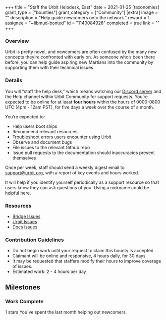 +++
title = "Staff the Urbit Helpdesk, East"
date = 2021-01-25
[taxonomies]
grant_type = ["bounties"]
grant_category = ["Community"]
[extra]
image = ""
description = "Help guide newcomers onto the network."
reward = 1
assignee = "~libmud-bonted"
id = "1140084926"
completed = true
link = ""
+++

### Overview

Urbit is pretty novel, and newcomers are often confused by the many new concepts they’re confronted with early on. As someone who’s been there before, you can help guide aspiring new Martians into the community by supporting them with their technical issues.

### Details

You will “staff the help desk,” which means watching our [Discord server](https://discord.gg/Mae2bk7) and the Help channel within Urbit Community for support requests. You’re expected to be online for at least **four hours** within the hours of 0000-0800 UTC (4pm - 12am PST), for five days a week over the course of a month.

You’re expected to:
- Help users boot ships
- Recommend relevant resources
- Troubleshoot errors users encounter using Urbit
- Observe and document bugs
- File issues to the relevant Github repo
- Issue pull requests to the documentation should inaccuracies present themselves

Once per week, staff should send a weekly digest email to support@urbit.org, with a report of key events and hours worked.

It will help if you identify yourself periodically as a support resource so that users know they can ask questions of you. Using a nickname could be helpful here.

### Resources

- [Bridge Issues](https://github.com/urbit/bridge/issues)
- [Urbit Issues](https://github.com/urbit/urbit/issues)
- [Docs issues](https://github.com/urbit/docs)

### Contribution Guidelines

- Do not begin work until your request to claim this bounty is accepted.  
- Claimant will be online and responsive, 4 hours daily, for 30 days  
- It may be requested that staffers modify their hours to improve coverage of issues.
- Estimated work: 2 - 4 hours per day




## Milestones


### Work Complete
1 stars
You've spent the last month helping out newcomers.

    